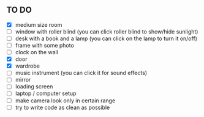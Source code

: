 ## TO DO

- [x] medium size room
- [ ] window with roller blind (you can click roller blind to show/hide sunlight)
- [ ] desk with a book and a lamp (you can click on the lamp to turn it on/off)
- [ ] frame with some photo
- [ ] clock on the wall
- [x] door
- [x] wardrobe
- [ ] music instrument (you can click it for sound effects)
- [ ] mirror
- [ ] loading screen
- [ ] laptop / computer setup
- [ ] make camera look only in certain range
- [ ] try to write code as clean as possible
